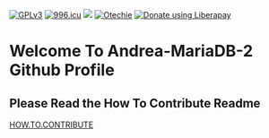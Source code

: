 [![GPLv3](https://img.shields.io/badge/License-GPLv3-brightgreen.svg)](https://https://gnu.org/licenses/gpl-3.0)
[![996.icu](https://img.shields.io/badge/link-996.icu-red.svg)](https://996.icu)
[![](https://data.jsdelivr.com/v1/package/npm/vue/badge)](https://www.jsdelivr.com/package/npm/vue)                         [![Otechie](https://api.otechie.com/andrea-mariadb/badge.svg)](https://otechie.com/andrea-mariadb) 
<noscript><a href="https://liberapay.com/Andrea-MariaDB/donate"><img alt="Donate using Liberapay" src="https://liberapay.com/assets/widgets/donate.svg"></a></noscript>


# Welcome To Andrea-MariaDB-2 Github Profile
## Please Read the How To Contribute Readme


[HOW.TO.CONTRIBUTE](https://github.com/Andrea-MariaDB-2/opensource.guide/blob/28e258133518c7714f86f7221c042bd1e861f596/_articles/es/how-to-contribute.md)

<script src="https://liberapay.com/Andrea-MariaDB/widgets/receiving.js"></script>
